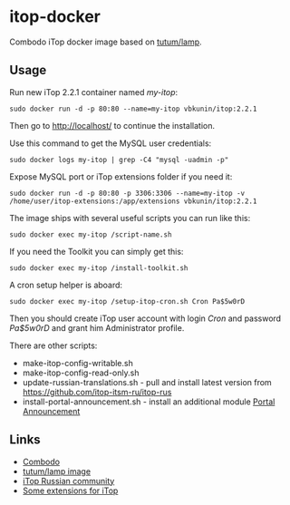 # itop-docker

Combodo iTop docker image based on [tutum/lamp](https://hub.docker.com/r/tutum/lamp/).

## Usage

Run new iTop 2.2.1 container named *my-itop*:
```
sudo docker run -d -p 80:80 --name=my-itop vbkunin/itop:2.2.1
```
Then go to [http://localhost/](http://localhost/) to continue the installation.

Use this command to get the MySQL user credentials:
```
sudo docker logs my-itop | grep -C4 "mysql -uadmin -p"
```

Expose MySQL port or iTop extensions folder if you need it:
```
sudo docker run -d -p 80:80 -p 3306:3306 --name=my-itop -v /home/user/itop-extensions:/app/extensions vbkunin/itop:2.2.1
```

The image ships with several useful scripts you can run like this:
```
sudo docker exec my-itop /script-name.sh
```

If you need the Toolkit you can simply get this:
```
sudo docker exec my-itop /install-toolkit.sh
```

A cron setup helper is aboard:
```
sudo docker exec my-itop /setup-itop-cron.sh Cron Pa$5w0rD
```
Then you should create iTop user account with login *Cron* and password *Pa$5w0rD* and grant him Administrator profile.

There are other scripts:

 - make-itop-config-writable.sh
 - make-itop-config-read-only.sh
 - update-russian-translations.sh - pull and install latest version from https://github.com/itop-itsm-ru/itop-rus
 - install-portal-announcement.sh - install an additional module [Portal Announcement](https://github.com/itop-itsm-ru/portal-announcement) 

## Links

 - [Combodo](https://combodo.com) 
 - [tutum/lamp image](https://hub.docker.com/r/tutum/lamp/)
 - [iTop Russian community](http://community.itop-itsm.ru)
 - [Some extensions for iTop](https://github.com/itop-itsm-ru)

